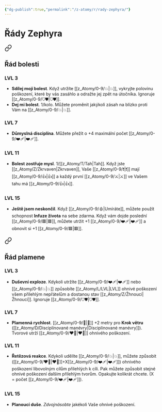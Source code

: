 ```yaml
---
{"dg-publish":true,"permalink":"/z-atomy/r/rady-zephyra/"}
---
```


# Řády Zephyra

<div class="transclusion internal-embed is-loaded"><a class="markdown-embed-link" href="/z-atomy/r/rad-bolesti/" aria-label="Open link"><svg xmlns="http://www.w3.org/2000/svg" width="24" height="24" viewBox="0 0 24 24" fill="none" stroke="currentColor" stroke-width="2" stroke-linecap="round" stroke-linejoin="round" class="svg-icon lucide-link"><path d="M10 13a5 5 0 0 0 7.54.54l3-3a5 5 0 0 0-7.07-7.07l-1.72 1.71"></path><path d="M14 11a5 5 0 0 0-7.54-.54l-3 3a5 5 0 0 0 7.07 7.07l1.71-1.71"></path></svg></a><div class="markdown-embed">




## Řád bolesti
### LVL 3
- **Sdílej mojí bolest**. Když utržíte [[z_Atomy/0-9/💥\|💥]], vykryjte polovinu poškození, které by vás zasáhlo a odražte jej zpět na útočníka. Ignoruje [[z_Atomy/0-9/⛉⛊\|⛉⛊]].
- **Dej mi bolest**. 1/kolo. Můžete proměnit jakýkoli zásah na blízko proti Vám na [[z_Atomy/0-9/💥\|💥]].

### LVL 7
- **Důmyslná disciplína**. Můžete přežít o +4 maximální počet [[z_Atomy/0-9/❤️‍🩹\|❤️‍🩹]].

### LVL 11
- **Bolest zostřuje mysl**. 1/[[z_Atomy/T/Tah\|Tah]]. Když jste [[z_Atomy/Z/Zkrvaven\|Zkrvaven]], Vaše [[z_Atomy/0-9/❗\|❗]] mají [[z_Atomy/0-9/👍\|👍]] a každý první [[z_Atomy/0-9/⚔️\|⚔️]] ve Vašem tahu má [[z_Atomy/0-9/👍\|👍]].

### LVL 15
- **Ještě jsem neskončil**. Když [[z_Atomy/0-9/🩸\|Umíráte]], můžete použít schopnost **Infuze života** na sebe zdarma. Když vám dojde poslední [[z_Atomy/0-9/🟥\|🟥]], můžete utržit +1 [[z_Atomy/0-9/❤️‍🩹\|❤️‍🩹]] a obnovit si +1 [[z_Atomy/0-9/🟥\|🟥]].

</div></div>


<div class="transclusion internal-embed is-loaded"><a class="markdown-embed-link" href="/z-atomy/r/rad-plamene/" aria-label="Open link"><svg xmlns="http://www.w3.org/2000/svg" width="24" height="24" viewBox="0 0 24 24" fill="none" stroke="currentColor" stroke-width="2" stroke-linecap="round" stroke-linejoin="round" class="svg-icon lucide-link"><path d="M10 13a5 5 0 0 0 7.54.54l3-3a5 5 0 0 0-7.07-7.07l-1.72 1.71"></path><path d="M14 11a5 5 0 0 0-7.54-.54l-3 3a5 5 0 0 0 7.07 7.07l1.71-1.71"></path></svg></a><div class="markdown-embed">




## Řád plamene
### LVL 3
- **Duševní exploze**. Kdykoli utržíte [[z_Atomy/0-9/❤️‍🩹\|❤️‍🩹]] nebo [[z_Atomy/0-9/💥\|💥]] způsobíte [[z_Atomy/L/LVL\|LVL]] ohnivé poškození všem přilehlým nepřátelům a dostanou stav [[z_Atomy/Z/Žhnoucí\|Žhnoucí]]. Ignoruje [[z_Atomy/0-9/⛉⛊\|⛉⛊]].

### LVL 7
- **Plamenná rychlost**. [[z_Atomy/0-9/🏃\|🏃]] +2 metry pro **Krok větru** ([[z_Atomy/D/Disciplinované manévry\|Disciplinované manévry]]). Tvorové utrží [[z_Atomy/0-9/❤️‍🔥\|❤️‍🔥]] ohnivého poškození.

### LVL 11
- **Řetězová reakce**. Kdykoli udělíte [[z_Atomy/0-9/💥\|💥]], můžete způsobit ([[z_Atomy/0-9/❤️‍🔥\|❤️‍🔥]]+X[[z_Atomy/0-9/❤️‍🩹\|❤️‍🩹]]) ohnivého poškození libovolným cílům přilehlých k cíli. Pak můžete způsobit stejné ohnivé poškození dalším přilehlým tvorům. Opakujte kolikrát chcete. (X = počet [[z_Atomy/0-9/❤️‍🩹\|❤️‍🩹]]).

### LVL 15
- **Planoucí duše**. *Zdvojnásobte* jakékoli Vaše ohnivé poškození.

</div></div>

